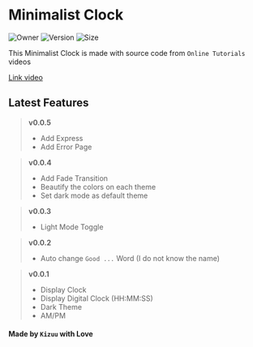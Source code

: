 # Minimalist Clock

![Owner](https://img.shields.io/badge/owner-Kizuu-blue) ![Version](https://badgen.net/badge/version/v0.0.5/blue) ![Size](https://img.shields.io/github/languages/code-size/KizuuDev/min-clock)

This Minimalist Clock is made with source code from `Online Tutorials` videos

[Link video](https://youtu.be/s9mGaRSRGZw)

## Latest Features

> **v0.0.5**
> - Add Express
> - Add Error Page
>

> **v0.0.4**
> - Add Fade Transition
> - Beautify the colors on each theme
> - Set dark mode as default theme
>

> **v0.0.3**
> - Light Mode Toggle
>

> **v0.0.2**
> - Auto change `Good ...` Word (I do not know the name)
>

> **v0.0.1**
> - Display Clock
> - Display Digital Clock (HH:MM:SS)
> - Dark Theme
> - AM/PM
>

#### Made by `Kizuu` with Love
